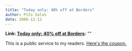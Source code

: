 ```yaml
---
title: "Today only: 40% off at Borders"
author: Pito Salas
date: 2006-12-12
---
```


**Link: [Today only: 40% off at Borders](None):** ""

This is a public service to my readers. [Here's the
coupon.](<http://f.chtah.com/i/9/276579820/couponbook50_1212.htm>)



